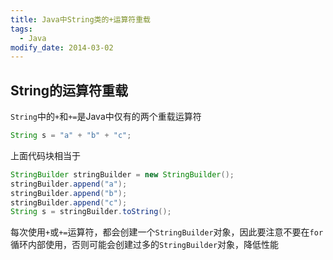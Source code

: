 ```yaml
---
title: Java中String类的+运算符重载
tags: 
  - Java
modify_date: 2014-03-02
---
```


## String的运算符重载

`String`中的`+`和`+=`是Java中仅有的两个重载运算符

<!--more-->

```java
String s = "a" + "b" + "c";
```

上面代码块相当于

```java
StringBuilder stringBuilder = new StringBuilder();
stringBuilder.append("a");
stringBuilder.append("b");
stringBuilder.append("c");
String s = stringBuilder.toString();
```

每次使用`+`或`+=`运算符，都会创建一个`StringBuilder`对象，因此要注意不要在`for`循环内部使用，否则可能会创建过多的`StringBuilder`对象，降低性能